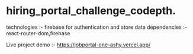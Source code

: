 # hiring_portal_challenge_codepth.
technologies :- firebase for authentication and store data
dependencies :- react-router-dom,firebase

Live project demo :- https://jobportal-one-ashy.vercel.app/
